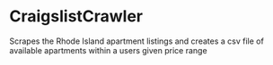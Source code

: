 # CraigslistCrawler
Scrapes the Rhode Island apartment listings and creates a csv file of available apartments within a users given price range  
